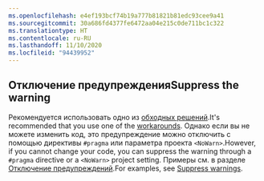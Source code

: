 ```yaml
---
ms.openlocfilehash: e4ef193bcf74b19a777b81821b81edc93cee9a41
ms.sourcegitcommit: 30a686fd4377fe6472aa04e215c0de711bc1c322
ms.translationtype: HT
ms.contentlocale: ru-RU
ms.lasthandoff: 11/10/2020
ms.locfileid: "94439952"
---
```

## <a name="suppress-the-warning"></a><span data-ttu-id="b174b-101">Отключение предупреждения</span><span class="sxs-lookup"><span data-stu-id="b174b-101">Suppress the warning</span></span>

<span data-ttu-id="b174b-102">Рекомендуется использовать одно из [обходных решений](#workarounds).</span><span class="sxs-lookup"><span data-stu-id="b174b-102">It's recommended that you use one of the [workarounds](#workarounds).</span></span> <span data-ttu-id="b174b-103">Однако если вы не можете изменить код, это предупреждение можно отключить с помощью директивы `#pragma` или параметра проекта `<NoWarn>`.</span><span class="sxs-lookup"><span data-stu-id="b174b-103">However, if you cannot change your code, you can suppress the warning through a `#pragma` directive or a `<NoWarn>` project setting.</span></span> <span data-ttu-id="b174b-104">Примеры см. в разделе [Отключение предупреждений](~/docs/core/compatibility/syslib-obsoletions.md#suppress-warnings).</span><span class="sxs-lookup"><span data-stu-id="b174b-104">For examples, see [Suppress warnings](~/docs/core/compatibility/syslib-obsoletions.md#suppress-warnings).</span></span>
